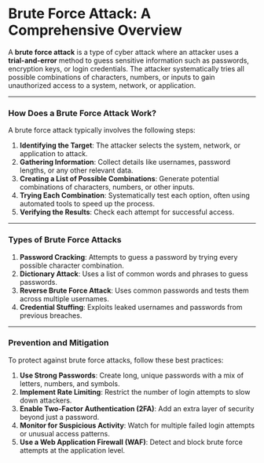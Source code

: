 # **Brute Force Attack: A Comprehensive Overview**

A **brute force attack** is a type of cyber attack where an attacker uses a **trial-and-error** method to guess sensitive information such as passwords, encryption keys, or login credentials. The attacker systematically tries all possible combinations of characters, numbers, or inputs to gain unauthorized access to a system, network, or application.

---

### **How Does a Brute Force Attack Work?**

A brute force attack typically involves the following steps:

1. **Identifying the Target**: The attacker selects the system, network, or application to attack.
2. **Gathering Information**: Collect details like usernames, password lengths, or any other relevant data.
3. **Creating a List of Possible Combinations**: Generate potential combinations of characters, numbers, or other inputs.
4. **Trying Each Combination**: Systematically test each option, often using automated tools to speed up the process.
5. **Verifying the Results**: Check each attempt for successful access.

---

### **Types of Brute Force Attacks**

1. **Password Cracking**: Attempts to guess a password by trying every possible character combination.
2. **Dictionary Attack**: Uses a list of common words and phrases to guess passwords.
3. **Reverse Brute Force Attack**: Uses common passwords and tests them across multiple usernames.
4. **Credential Stuffing**: Exploits leaked usernames and passwords from previous breaches.

---

### **Prevention and Mitigation**

To protect against brute force attacks, follow these best practices:

1. **Use Strong Passwords**: Create long, unique passwords with a mix of letters, numbers, and symbols.
2. **Implement Rate Limiting**: Restrict the number of login attempts to slow down attackers.
3. **Enable Two-Factor Authentication (2FA)**: Add an extra layer of security beyond just a password.
4. **Monitor for Suspicious Activity**: Watch for multiple failed login attempts or unusual access patterns.
5. **Use a Web Application Firewall (WAF)**: Detect and block brute force attempts at the application level.
